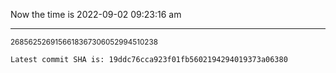 Now the time is 2022-09-02 09:23:16 am

---

<small>2685625269156618367306052994510238</small>

```txt
Latest commit SHA is: 19ddc76cca923f01fb5602194294019373a06380
```

